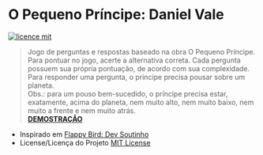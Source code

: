 # O Pequeno Príncipe: Daniel Vale

[![licence mit](https://img.shields.io/badge/licence-MIT-blue.svg)](https://github.com/afonsopacifer/open-source-boilerplate/blob/master/LICENSE.md)

> Jogo de perguntas e respostas baseado na obra O Pequeno Príncipe. \
> Para pontuar no jogo, acerte a alternativa correta. Cada pergunta possuem sua própria pontuação, de acordo com sua complexidade. Para responder uma pergunta, o príncipe precisa pousar sobre um planeta. \
> Obs.: para um pouso bem-sucedido, o príncipe precisa estar, exatamente, acima do planeta, nem muito alto, nem muito baixo, nem muito a frente e nem muito atrás. \
> [**DEMOSTRAÇÃO**](https://reinaldovale.github.io/pequeno-principe/)

- Inspirado em [Flappy Bird: Dev Soutinho](https://github.com/omariosouto/flappy-bird-devsoutinho) 
- License/Licença do Projeto [MIT License](./LICENSE.md)
